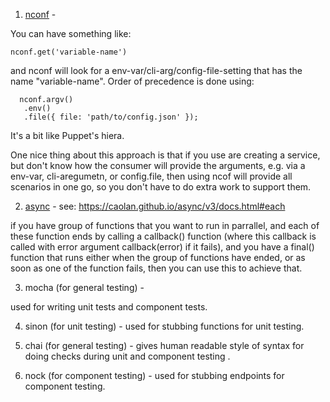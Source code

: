 1. [nconf](https://www.npmjs.com/package/nconf) - 

You can have something like:

```
nconf.get('variable-name')
```

and nconf will look for a env-var/cli-arg/config-file-setting that has the name "variable-name". Order of precedence is done using:

```
  nconf.argv()
   .env()
   .file({ file: 'path/to/config.json' });
```

It's a bit like Puppet's hiera. 

One nice thing about this approach is that if you use are creating a service, but don't know how the consumer will provide the arguments, 
e.g. via a env-var, cli-aregumetn, or config.file, then using ncof will provide all scenarios in one go, so you don't have to do extra work to support them. 


2. [async](https://www.npmjs.com/package/async) - see: https://caolan.github.io/async/v3/docs.html#each

if you have group of functions that you want to run in parrallel, and each of these function ends by calling a callback() function (where this callback is called with error argument callback(error) if it fails), and you have a final() function that runs 
either when the group of functions have ended, or as soon as one of the function fails, then you can use this to achieve that. 




3. mocha (for general testing) - 

used for writing unit tests and component tests. 

4. sinon (for unit testing) - used for stubbing functions for unit testing. 

5. chai (for general testing) - gives human readable style of syntax for doing checks during unit and component testing .

6. nock (for component testing) - used for stubbing endpoints for component testing. 
 

